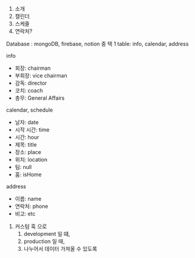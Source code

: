 1. 소개
2. 캘린더
3. 스케줄
4. 연락처?

Database : mongoDB, firebase, notion 중 택 1
table: info, calendar, address

info

- 회장: chairman
- 부회장: vice chairman
- 감독: director
- 코치: coach
- 총무: General Affairs

calendar, schedule

- 날자: date
- 시작 시간: time
- 시간: hour
- 제목: title
- 장소: place
- 위치: location
- 팀: null
- 홈: isHome

address

- 이름: name
- 연락처: phone
- 비고: etc

1. 커스텀 훅 으로
   1. development 일 떄,
   2. production 일 때,
   3. 나누어서 데이터 가져올 수 있도록
